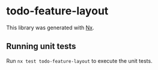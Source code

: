 # todo-feature-layout

This library was generated with [Nx](https://nx.dev).

## Running unit tests

Run `nx test todo-feature-layout` to execute the unit tests.
